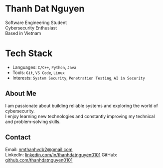 # Thanh Dat Nguyen

Software Engineering Student  
Cybersecurity Enthusiast  
Based in Vietnam
#  Tech Stack
- Languages: `C/C++`, `Python`, `Java`
- Tools: `Git`, `VS Code`, `Linux`
- Interests: `System Security`, `Penetration Testing`, `AI in Security`

## About Me

I am passionate about building reliable systems and exploring the world of cybersecurity.  
I enjoy learning new technologies and constantly improving my technical and problem-solving skills.

## Contact

Email: nmthanhvdb2@gmail.com  
LinkedIn: [linkedin.com/in/thanhdatnguyen0101](https://www.linkedin.com/in/thanhdatnguyen0101)
GitHub: [github.com/thanhdatnguyen0101](https://github.com/thanhdatnguyen0101)
